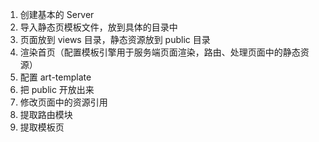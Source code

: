 1. 创建基本的 Server
2. 导入静态页模板文件，放到具体的目录中
3.  页面放到  views 目录，静态资源放到 public 目录
3. 渲染首页（配置模板引擎用于服务端页面渲染，路由、处理页面中的静态资源）
4.  配置 art-template
5.  把 public 开放出来
6.  修改页面中的资源引用
7.  提取路由模块
8.  提取模板页
